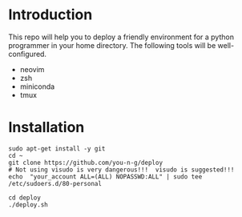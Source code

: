 
# Introduction
This repo will help you to deploy a friendly environment for a python programmer in your home directory. The following tools will be well-configured.
- neovim
- zsh
- miniconda
- tmux

# Installation

```
sudo apt-get install -y git
cd ~
git clone https://github.com/you-n-g/deploy
# Not using visudo is very dangerous!!!  visudo is suggested!!!
echo  "your_account ALL=(ALL) NOPASSWD:ALL" | sudo tee /etc/sudoers.d/80-personal

cd deploy
./deploy.sh
```
